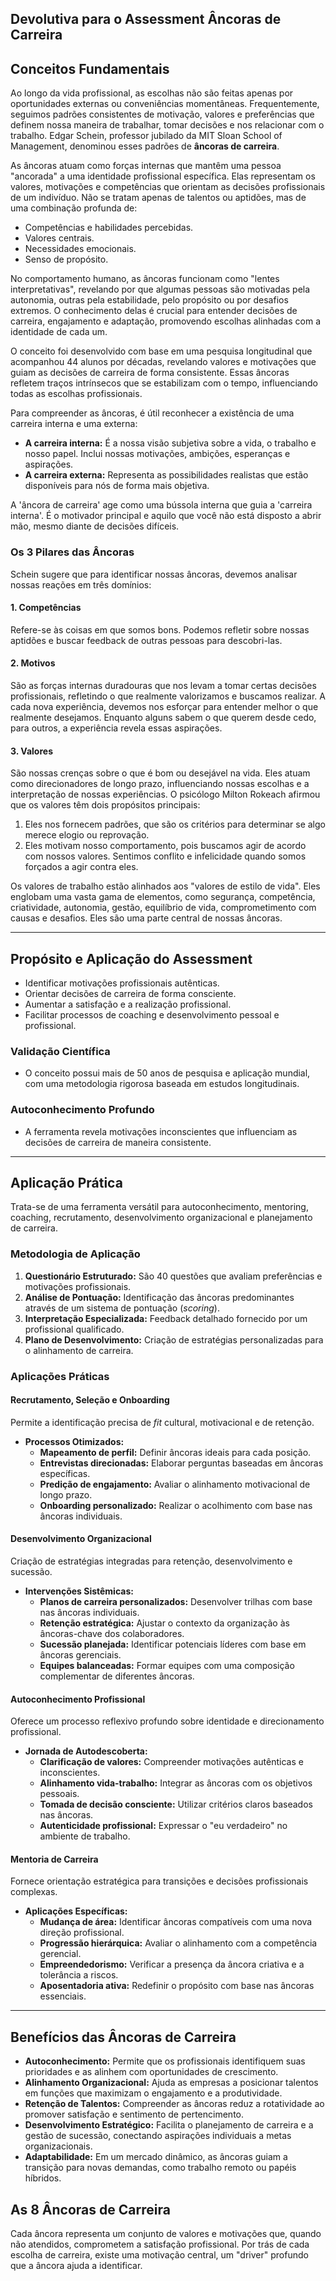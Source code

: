 ## **Devolutiva para o Assessment Âncoras de Carreira**

## **Conceitos Fundamentais**

Ao longo da vida profissional, as escolhas não são feitas apenas por oportunidades externas ou conveniências momentâneas. Frequentemente, seguimos padrões consistentes de motivação, valores e preferências que definem nossa maneira de trabalhar, tomar decisões e nos relacionar com o trabalho. Edgar Schein, professor jubilado da MIT Sloan School of Management, denominou esses padrões de **âncoras de carreira**.

As âncoras atuam como forças internas que mantêm uma pessoa "ancorada" a uma identidade profissional específica. Elas representam os valores, motivações e competências que orientam as decisões profissionais de um indivíduo. Não se tratam apenas de talentos ou aptidões, mas de uma combinação profunda de:
* Competências e habilidades percebidas.
* Valores centrais.
* Necessidades emocionais.
* Senso de propósito.

No comportamento humano, as âncoras funcionam como "lentes interpretativas", revelando por que algumas pessoas são motivadas pela autonomia, outras pela estabilidade, pelo propósito ou por desafios extremos. O conhecimento delas é crucial para entender decisões de carreira, engajamento e adaptação, promovendo escolhas alinhadas com a identidade de cada um.

O conceito foi desenvolvido com base em uma pesquisa longitudinal que acompanhou 44 alunos por décadas, revelando valores e motivações que guiam as decisões de carreira de forma consistente. Essas âncoras refletem traços intrínsecos que se estabilizam com o tempo, influenciando todas as escolhas profissionais.

Para compreender as âncoras, é útil reconhecer a existência de uma carreira interna e uma externa:
* **A carreira interna:** É a nossa visão subjetiva sobre a vida, o trabalho e nosso papel. Inclui nossas motivações, ambições, esperanças e aspirações.
* **A carreira externa:** Representa as possibilidades realistas que estão disponíveis para nós de forma mais objetiva.

A 'âncora de carreira' age como uma bússola interna que guia a 'carreira interna'. É o motivador principal e aquilo que você não está disposto a abrir mão, mesmo diante de decisões difíceis.

### **Os 3 Pilares das Âncoras**

Schein sugere que para identificar nossas âncoras, devemos analisar nossas reações em três domínios:

#### **1. Competências**
Refere-se às coisas em que somos bons. Podemos refletir sobre nossas aptidões e buscar feedback de outras pessoas para descobri-las.

#### **2. Motivos**
São as forças internas duradouras que nos levam a tomar certas decisões profissionais, refletindo o que realmente valorizamos e buscamos realizar. A cada nova experiência, devemos nos esforçar para entender melhor o que realmente desejamos. Enquanto alguns sabem o que querem desde cedo, para outros, a experiência revela essas aspirações.

#### **3. Valores**
São nossas crenças sobre o que é bom ou desejável na vida. Eles atuam como direcionadores de longo prazo, influenciando nossas escolhas e a interpretação de nossas experiências. O psicólogo Milton Rokeach afirmou que os valores têm dois propósitos principais:
1.  Eles nos fornecem padrões, que são os critérios para determinar se algo merece elogio ou reprovação.
2.  Eles motivam nosso comportamento, pois buscamos agir de acordo com nossos valores. Sentimos conflito e infelicidade quando somos forçados a agir contra eles.

Os valores de trabalho estão alinhados aos "valores de estilo de vida". Eles englobam uma vasta gama de elementos, como segurança, competência, criatividade, autonomia, gestão, equilíbrio de vida, comprometimento com causas e desafios. Eles são uma parte central de nossas âncoras.

---

## **Propósito e Aplicação do Assessment**

* Identificar motivações profissionais autênticas.
* Orientar decisões de carreira de forma consciente.
* Aumentar a satisfação e a realização profissional.
* Facilitar processos de coaching e desenvolvimento pessoal e profissional.

### **Validação Científica**
* O conceito possui mais de 50 anos de pesquisa e aplicação mundial, com uma metodologia rigorosa baseada em estudos longitudinais.

### **Autoconhecimento Profundo**
* A ferramenta revela motivações inconscientes que influenciam as decisões de carreira de maneira consistente.

---

## **Aplicação Prática**
Trata-se de uma ferramenta versátil para autoconhecimento, mentoring, coaching, recrutamento, desenvolvimento organizacional e planejamento de carreira.

### **Metodologia de Aplicação**
1.  **Questionário Estruturado:** São 40 questões que avaliam preferências e motivações profissionais.
2.  **Análise de Pontuação:** Identificação das âncoras predominantes através de um sistema de pontuação (*scoring*).
3.  **Interpretação Especializada:** Feedback detalhado fornecido por um profissional qualificado.
4.  **Plano de Desenvolvimento:** Criação de estratégias personalizadas para o alinhamento de carreira.

### **Aplicações Práticas**

#### **Recrutamento, Seleção e Onboarding**
Permite a identificação precisa de *fit* cultural, motivacional e de retenção.
* **Processos Otimizados:**
    * **Mapeamento de perfil:** Definir âncoras ideais para cada posição.
    * **Entrevistas direcionadas:** Elaborar perguntas baseadas em âncoras específicas.
    * **Predição de engajamento:** Avaliar o alinhamento motivacional de longo prazo.
    * **Onboarding personalizado:** Realizar o acolhimento com base nas âncoras individuais.

#### **Desenvolvimento Organizacional**
Criação de estratégias integradas para retenção, desenvolvimento e sucessão.
* **Intervenções Sistêmicas:**
    * **Planos de carreira personalizados:** Desenvolver trilhas com base nas âncoras individuais.
    * **Retenção estratégica:** Ajustar o contexto da organização às âncoras-chave dos colaboradores.
    * **Sucessão planejada:** Identificar potenciais líderes com base em âncoras gerenciais.
    * **Equipes balanceadas:** Formar equipes com uma composição complementar de diferentes âncoras.

#### **Autoconhecimento Profissional**
Oferece um processo reflexivo profundo sobre identidade e direcionamento profissional.
* **Jornada de Autodescoberta:**
    * **Clarificação de valores:** Compreender motivações autênticas e inconscientes.
    * **Alinhamento vida-trabalho:** Integrar as âncoras com os objetivos pessoais.
    * **Tomada de decisão consciente:** Utilizar critérios claros baseados nas âncoras.
    * **Autenticidade profissional:** Expressar o "eu verdadeiro" no ambiente de trabalho.

#### **Mentoria de Carreira**
Fornece orientação estratégica para transições e decisões profissionais complexas.
* **Aplicações Específicas:**
    * **Mudança de área:** Identificar âncoras compatíveis com uma nova direção profissional.
    * **Progressão hierárquica:** Avaliar o alinhamento com a competência gerencial.
    * **Empreendedorismo:** Verificar a presença da âncora criativa e a tolerância a riscos.
    * **Aposentadoria ativa:** Redefinir o propósito com base nas âncoras essenciais.

---

## **Benefícios das Âncoras de Carreira**
* **Autoconhecimento:** Permite que os profissionais identifiquem suas prioridades e as alinhem com oportunidades de crescimento.
* **Alinhamento Organizacional:** Ajuda as empresas a posicionar talentos em funções que maximizam o engajamento e a produtividade.
* **Retenção de Talentos:** Compreender as âncoras reduz a rotatividade ao promover satisfação e sentimento de pertencimento.
* **Desenvolvimento Estratégico:** Facilita o planejamento de carreira e a gestão de sucessão, conectando aspirações individuais a metas organizacionais.
* **Adaptabilidade:** Em um mercado dinâmico, as âncoras guiam a transição para novas demandas, como trabalho remoto ou papéis híbridos.

## **As 8 Âncoras de Carreira**
Cada âncora representa um conjunto de valores e motivações que, quando não atendidos, comprometem a satisfação profissional. Por trás de cada escolha de carreira, existe uma motivação central, um "driver" profundo que a âncora ajuda a identificar.